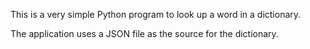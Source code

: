 This is a very simple Python program to look up a word in a dictionary.

The application uses a JSON file as the source for the dictionary.
